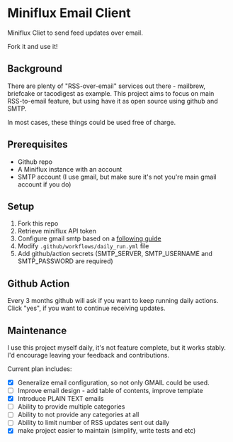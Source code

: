 # Miniflux Email Client
Miniflux Cliet to send feed updates over email.

Fork it and use it!

## Background
There are plenty of "RSS-over-email" services out there - mailbrew, briefcake or tacodigest as example. This project aims to focus on main RSS-to-email feature, but using have it as open source using github and SMTP. 

In most cases, these things could be used free of charge.

## Prerequisites
- Github repo
- A Miniflux instance with an account
- SMTP account (I use gmail, but make sure it's not you're main gmail account if you do)

## Setup
1. Fork this repo
2. Retrieve miniflux API token
3. Configure gmail smtp based on a [following guide](https://community.cloudflare.com/t/solved-how-to-use-gmail-smtp-to-send-from-an-email-address-which-uses-cloudflare-email-routing/382769/2)
4. Modify `.github/workflows/daily_run.yml` file
5. Add github/action secrets (SMTP_SERVER, SMTP_USERNAME and SMTP_PASSWORD are required)

## Github Action
Every 3 months github will ask if you want to keep running daily actions. Click "yes", if you want to continue receiving updates.

## Maintenance
I use this project myself daily, it's not feature complete, but it works stably. I'd encourage leaving your feedback and contributions.

Current plan includes:
- [x] Generalize email configuration, so not only GMAIL could be used.
- [ ] Improve email design - add table of contents, improve template
- [x] Introduce PLAIN TEXT emails
- [ ] Ability to provide multiple categories
- [ ] Ability to not provide any categories at all
- [ ] Ability to limit number of RSS updates sent out daily
- [x] make project easier to maintain (simplify, write tests and etc)
